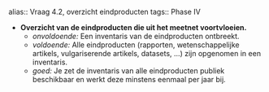 alias:: Vraag 4.2, overzicht eindproducten
tags:: Phase IV

- **Overzicht van de eindproducten die uit het meetnet voortvloeien.**
	- *onvoldoende:* Een inventaris van de eindproducten ontbreekt.
	- *voldoende:* Alle eindproducten (rapporten, wetenschappelijke artikels, vulgariserende artikels, datasets, …) zijn opgenomen in een inventaris.
	- *goed:* Je zet de inventaris van alle eindproducten publiek beschikbaar en werkt deze minstens eenmaal per jaar bij.